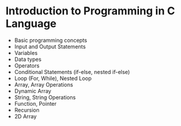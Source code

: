 # Introduction to Programming in C Language
* Basic programming concepts
* Input and Output Statements
* Variables
* Data types
* Operators
* Conditional Statements (if-else, nested if-else)
* Loop (For, While), Nested Loop
* Array, Array Operations
* Dynamic Array
* String, String Operations
* Function, Pointer
* Recursion
* 2D Array